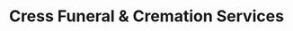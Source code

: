 ---
title: "Cress Funeral & Cremation Services"
url: /madison/cress-funeral-und-cremation-services/
shop: Bestattungen
---